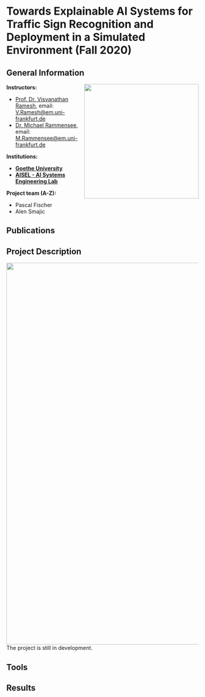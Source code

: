 # Towards Explainable AI Systems for Traffic Sign Recognition and Deployment in a Simulated Environment (Fall 2020)

## General Information
<img align="right" width="300" height="" src="https://upload.wikimedia.org/wikipedia/commons/1/1e/Logo-Goethe-University-Frankfurt-am-Main.svg">

**Instructors:**
* [Prof. Dr. Visvanathan Ramesh](http://www.ccc.cs.uni-frankfurt.de/people/), email: V.Ramesh@em.uni-frankfurt.de
* [Dr. Michael Rammensee](http://www.ccc.cs.uni-frankfurt.de/michaelrammensee/), email: M.Rammensee@em.uni-frankfurt.de

**Institutions:**
  * **[Goethe University](http://www.informatik.uni-frankfurt.de/index.php/en/)**
  * **[AISEL - AI Systems Engineering Lab](http://www.ccc.cs.uni-frankfurt.de/)**
  
**Project team (A-Z):**
* Pascal Fischer
* Alen Smajic

## Publications ##
  
## Project Description ##
<img align="center" width="1000" height="" src="Result%20images/Tltle%20page.png">
The project is still in development.

## Tools ## 

## Results ##

